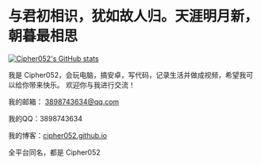 # 与君初相识，犹如故人归。天涯明月新，朝暮最相思

[![Cipher052's GitHub stats](https://github-readme-stats.vercel.app/api?username=cipher052&show_icons=true&count_private=true&locale=cn)](https://github.com/cipher052/github-readme-stats)

我是 Cipher052，会玩电脑，搞安卓，写代码，记录生活并做成视频，希望我可以给你带来快乐。
欢迎你与我进行交流！

我的邮箱： 3898743634@qq.com

我的QQ：3898743634

我的博客：[cipher052.github.io](cipher052.github.io)

全平台同名，都是 Cipher052
